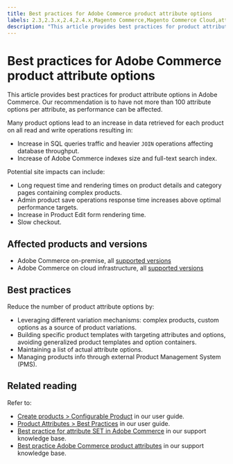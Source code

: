 ```yaml
---
title: Best practices for Adobe Commerce product attribute options
labels: 2.3,2.3.x,2.4,2.4.x,Magento Commerce,Magento Commerce Cloud,attribute,best practices,products,Magento,Adobe Commerce,cloud infrastructure,on-premises
description: "This article provides best practices for product attribute options in Adobe Commerce. Our recommendation is to have not more than 100 attribute options per attribute, as performance can be affected."
---
```


# Best practices for Adobe Commerce product attribute options

This article provides best practices for product attribute options in Adobe Commerce. Our recommendation is to have not more than 100 attribute options per attribute, as performance can be affected.

Many product options lead to an increase in data retrieved for each product on all read and write operations resulting in:

* Increase in SQL queries traffic and heavier `JOIN` operations affecting database throughput.
* Increase of Adobe Commerce indexes size and full-text search index.

Potential site impacts can include:

* Long request time and rendering times on product details and category pages containing complex products.
* Admin product save operations response time increases above optimal performance targets.
* Increase in Product Edit form rendering time.
* Slow checkout.

## Affected products and versions

* Adobe Commerce on-premise, all [supported versions](https://magento.com/sites/default/files/magento-software-lifecycle-policy.pdf)
* Adobe Commerce on cloud infrastructure, all [supported versions](https://magento.com/sites/default/files/magento-software-lifecycle-policy.pdf)

## Best practices

Reduce the number of product attribute options by:

* Leveraging different variation mechanisms: complex products, custom options as a source of product variations.
* Building specific product templates with targeting attributes and options, avoiding generalized product templates and option containers.
* Maintaining a list of actual attribute options.
* Managing products info through external Product Management System (PMS).

## Related reading

Refer to:

* [Create products > Configurable Product](https://docs.magento.com/user-guide/catalog/product-create-configurable.html) in our user guide.
* [Product Attributes > Best Practices](https://docs.magento.com/user-guide/catalog/attribute-best-practices.html) in our user guide.
* [Best practice for attribute SET in Adobe Commerce](https://support.magento.com/hc/en-us/articles/360045041092) in our support knowledge base.
* [Best practice Adobe Commerce product attributes](https://support.magento.com/hc/en-us/articles/360048256612) in our support knowledge base. 